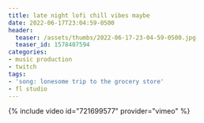 ```yaml
---
title: late night lofi chill vibes maybe
date: 2022-06-17T23:04:59-0500
header:
  teaser: /assets/thumbs/2022-06-17-23-04-59-0500.jpg
  teaser_id: 1578407594
categories:
- music production
- twitch
tags:
- 'song: lonesome trip to the grocery store'
- fl studio
---
```

{% include video id="721699577" provider="vimeo" %}
